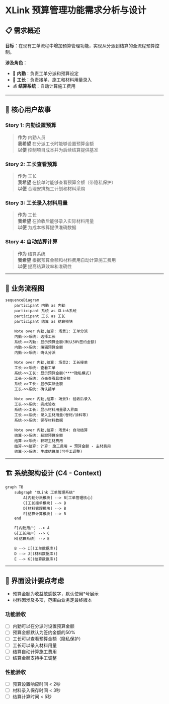 # XLink 预算管理功能需求分析与设计

## 📋 需求概述

**目标**：在现有工单流程中增加预算管理功能，实现从分派到结算的全流程预算控制。

**涉及角色**：
- 🏢 **内勤**：负责工单分派和预算设定
- 👷 **工长**：负责接单、施工和材料用量录入
- 💰 **结算系统**：自动计算施工费用

---

## 🎯 核心用户故事

### Story 1: 内勤设置预算
> **作为** 内勤人员  
> **我希望** 在分派工长时能够设置预算金额  
> **以便** 控制项目成本并为后续结算提供基准

### Story 2: 工长查看预算
> **作为** 工长  
> **我希望** 在接单时能够查看预算金额（带隐私保护）  
> **以便** 合理安排施工计划和材料采购

### Story 3: 工长录入材料用量
> **作为** 工长  
> **我希望** 在验收后能够录入实际材料用量  
> **以便** 为成本核算提供准确数据

### Story 4: 自动结算计算
> **作为** 结算系统  
> **我希望** 根据预算金额和材料费用自动计算施工费用  
> **以便** 提高结算效率和准确性

---

## 🔄 业务流程图

```mermaid
sequenceDiagram
    participant 内勤 as 内勤
    participant 系统 as XLink系统
    participant 工长 as 工长
    participant 结算 as 结算模块

    Note over 内勤,结算: 场景1: 工单分派
    内勤->>系统: 选择工长
    系统->>内勤: 显示预算金额(默认50%签约金额)
    内勤->>系统: 编辑预算金额
    内勤->>系统: 确认分派

    Note over 内勤,结算: 场景2: 工长接单
    工长->>系统: 查看工单
    系统->>工长: 显示预算金额(****隐私模式)
    工长->>系统: 点击查看具体金额
    系统->>工长: 显示实际金额
    工长->>系统: 确认接单

    Note over 内勤,结算: 场景3: 验收后录入
    工长->>系统: 完成验收
    系统->>工长: 显示材料用量录入界面
    工长->>系统: 录入主材用量(卷材/涂料等)
    系统->>系统: 保存材料数据

    Note over 内勤,结算: 场景4: 自动结算
    结算->>系统: 获取预算金额
    结算->>系统: 获取主材费用
    结算->>结算: 计算: 施工费用 = 预算金额 - 主材费用
    结算->>系统: 生成结算单(可手工调整)
```

---

## 🏗️ 系统架构设计 (C4 - Context)

```mermaid
graph TB
    subgraph "XLink 工单管理系统"
        A[内勤分派模块] --> B[工单管理核心]
        C[工长接单模块] --> B
        D[材料管理模块] --> B
        E[结算计算模块] --> B
    end
    
    F[内勤用户] --> A
    G[工长用户] --> C
    H[结算系统] --> E
    
    B --> I[(工单数据库)]
    D --> J[(材料数据库)]
    E --> K[(结算数据库)]
```

---

## 📱 界面设计要点考虑

- 预算金额为收益敏感数字，默认使用*号展示
- 材料因涉及多项，范围由业务定最终版本

### 功能验收
- [ ] 内勤可以在分派时设置预算金额
- [ ] 预算金额默认为签约金额的50%
- [ ] 工长可以查看预算金额（隐私保护）
- [ ] 工长可以录入材料用量
- [ ] 结算自动计算施工费用
- [ ] 结算金额支持手工调整

### 性能验收
- [ ] 预算设置响应时间 < 2秒
- [ ] 材料录入保存时间 < 3秒
- [ ] 结算计算时间 < 5秒